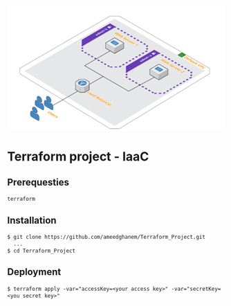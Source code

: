 ![](https://github.com/ameedghanem/Terraform-Project/blob/main/logo/logo.png)

# Terraform project - IaaC
  
## Prerequesties
    terraform

## Installation
    $ git clone https://github.com/ameedghanem/Terraform_Project.git
      ...
    $ cd Terraform_Project

## Deployment
    $ terraform apply -var="accessKey=<your access key>" -var="secretKey=<you secret key>"
